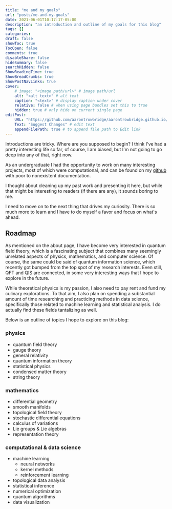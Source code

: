 ```yaml
---
title: "me and my goals"
url: "posts/me-and-my-goals"
date: 2021-06-01T10:17:17-05:00
description: "an introduction and outline of my goals for this blog"
tags: []
categories: 
draft: false
showToc: true
TocOpen: false 
comments: true 
disableShare: false
hideSummary: false 
searchHidden: false
ShowReadingTime: true
ShowBreadCrumbs: true
ShowPostNavLinks: true 
cover:
    # image: "<image path/url>" # image path/url
    alt: "<alt text>" # alt text
    caption: "<text>" # display caption under cover
    relative: false # when using page bundles set this to true
    hidden: true # only hide on current single page
editPost:
    URL: "https://github.com/aarontrowbridge/aarontrowbridge.github.io/content"
    Text: "Suggest Changes" # edit text
    appendFilePath: true # to append file path to Edit link
---
```



Introductions are tricky.  Where are you supposed to begin? I think I've had a pretty interesting life so far, of course, I am biased, but I'm not going to go deep into any of that, right now.

As an undergraduate I had the opportunity to work on many interesting projects, most of which were computational, and can be found on my [github](https://github.com/aarontrowbridge) with poor to nonexistent documentation.  

I thought about cleaning up my past work and presenting it here, but while that might be interesting to readers (if there are any), it sounds boring to me.  

I need to move on to the next thing that drives my curiosity.  There is so much more to learn and I have to do myself a favor and focus on what's ahead. 


## Roadmap

As mentioned on the about page, I have become very interested in quantum field theory, which is a fascinating subject that combines many seemingly unrelated aspects of physics, mathematics, and computer science.  Of course, the same could be said of quantum information science, which recently got bumped from the top spot of my research interests.  Even still, QFT and QIS are connected, in some very interesting ways that I hope to explore in the future.  

While theoretical physics is my passion, I also need to pay rent and fund my culinary explorations.  To that aim, I also plan on spending a substantial amount of time researching and practicing methods in data science, specifically those related to machine learning and statistical analysis. I do actually find these fields tantalizing as well.

Below is an outline of topics I hope to explore on this blog:

### physics
- quantum field theory
- gauge theory
- general relativity
- quantum information theory
- statistical physics 
- condensed matter theory
- string theory

### mathematics
- differential geometry
- smooth manifolds
- topological field theory
- stochastic differential equations
- calculus of variations
- Lie groups & Lie algebras
- representation theory
  
### computational & data science
- machine learning
  - neural networks
  - kernel methods
  - reinforcement learning
- topological data analysis
- statistical inference
- numerical optimization
- quantum algorithms
- data visualization
  


